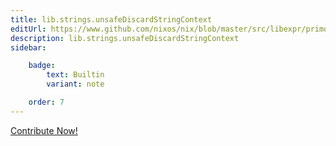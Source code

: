 ```yaml
---
title: lib.strings.unsafeDiscardStringContext
editUrl: https://www.github.com/nixos/nix/blob/master/src/libexpr/primops.cc
description: lib.strings.unsafeDiscardStringContext
sidebar:

    badge:
        text: Builtin
        variant: note

    order: 7
---
```


<a href="https://www.github.com/nixos/nix/blob/master/src/libexpr/primops.cc">Contribute Now!</a>



